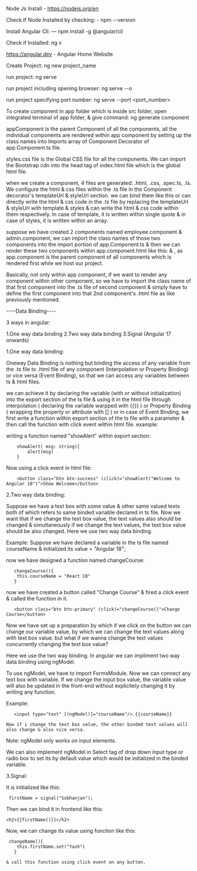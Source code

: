 Node Js Install - https://nodejs.org/en

Check If Node Installed by checking: - npm --version

Install Angular Cli: — npm install -g @angular/cli

Check if Installed: ng v

https://angular.dev - Angular Home Website

Create Project: ng new project_name

run project: ng serve

run project including opening browser: ng serve --o

run project specifying port number: ng serve --port <port_number>

To create component in app folder which is inside src folder, open integrated terminal of app folder, & give command: ng generate component <Component-Name>

appComponent is the parent Component of all the components, all the individual components are rendered within app component by setting up the class names into Imports array of Component Decorator of app.Component.ts file.

styles.css file is the Global CSS file for all the components.
We can import the Bootstrap cdn into the head tag of index.html file which is the global html file.

when we create a component, 4 files are generated: .html, .css, .spec.ts, .ts. 
We configure the html & css files within the .ts file in the Component decorator's templateUrl & styleUrl section. we can bind them like this or can directly write the html & css code in the .ts file by replacing the templateUrl & styleUrl with template & styles & can write the html & css code within them respectively. In case of template, it is written within single quote & in case of styles, it is written within an array.

suppose we have created 2 components named employee.component & admin.component, we can import the class names of those two components into the import portion of app.Component.ts & then we can render these two components within app.component.html like this: <app-employee></app-employee> & <app-admin></app-admin>, as app.component is the parent component of all components which is rendered first while we host our project.

Basically, not only within app component, if we want to render any component within other component, so we have to import the class name of that first component into the .ts file of second component & simply have to define the first component into that 2nd component's .html file as like previously mentioned.

----Data Binding----


3 ways in angular:

1.One way data binding
2.Two way data binding
3.Signal (Angular 17 onwards)

1.One way data binding:

Oneway Data Binding is nothing but binding the access of any variable from the .ts file to .html file of any component (Interpolation or Property Binding) or vice versa (Event Binding), so that we can access any variables between ts & html files.

we can achieve it by declaring the variable (with or without initialization) into the export section of the ts file & using it in the html file through interpolation ( declaring the variable warpped with {{}} ) or Property Binding ( wrapping the property or attribute with [] ) or in case of Event Binding, we first write a function within export section of the ts file with a parameter & then call the function with click event within html file. example:

  writing a function named "showAlert" within export section:
       
        showAlert( msg: string){
            alert(msg)
        }

  Now using a click event in html file:

        <button class="btn btn-success" (click)="showAlert("Welcome to Angular 18")">Show Welcome</button>




2.Two way data binding:

Suppose we have a text box with some value & other same valued texts both of which refers to same binded variable declared in ts file. Now we want that if we change the text box value, the text values also should be changed & simultaneously if we change the text values, the text box value should be also changed. Here we use two way data binding.

Example:
  Suppose we have declared a variable in the ts file named courseName & initialized its value = "Angular 18";

  now we have designed a function named changeCourse:

       changeCourse(){
        this.courseName = "React 18"
       } 

  now we have created a button called "Change Course" & fired a click event & called the function in it.

       <button class="btn btn-primary" (click)="changeCourse()">Change Course</button>

 Now we have set up a preparation by which if we click on the button we can change our variable value, by which we can change the text values along with text box value. but what if we wanna change the text values concurrently changing the text box value?

 Here we use the two way binding. 
 In angular we can impliment two way data binding using ngModel. 

 To use ngModel, we have to import FormsModule. Now we can connect any text box with variable. If we change the input box value, the variable value will also be updated in the front-end without explicitely changing it by writing any function.

   Example:

       <input type="text" [(ngModel)]="courseName"/>.{{courseName}}

    Now if i change the text box value, the other binded text values will also change & also vice versa.

Note: ngModel only works on input elements.

We can also implement ngModel in Select tag of drop down input type or radio box  to set its by default value which would be initialized in the binded variable.



3.Signal:

It is initialized like this:

     firstName = signal("Sobhanjan");

Then we can bind it in frontend like this:

    <h2>{{firstName()}}</h2>

Now, we can change its value using function like this:

     changeName(){
        this.firstName.set("Yash")
       } 

    & call this function using click event on any button.





 


